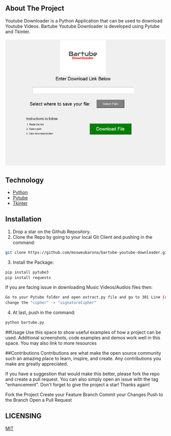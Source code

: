 ## About The Project

Youtube Downloader is a Python Application that can be used to download Youtube Videos. Bartube Youtube Downloader is developed using Pytube and Tkinter.
![Bartube](https://github.com/mosweubarona/bartube-youtube-downloader/blob/main/images/full.png?raw=true "Bartube Downloader")


## Technology

* [Python](https://www.python.org/)
* [Pytube](https://python-pytube.readthedocs.io/en/latest/)
* [Tkinter](https://www.tutorialspoint.com/python/python_gui_programming.htm)
## Installation

1. Drop a star on the Github Repository. 
2. Clone the Repo by going to your local Git Client and pushing in the command: 

```sh
git clone https://github.com/mosweubarona/bartube-youtube-downloader.git
```

3. Install the Package: 
```sh
pip install pytube3
pip install requests
```
If you are facing issue in downloading Music Videos/Audios files then:
```sh
Go to your Pytube folder and open extract.py file and go to 301 Line (or something near this line) 
change the "cipher" -> "signatureCipher"
```
4. At last, push in the command:
```sh
python bartube.py
```
##Usage
Use this space to show useful examples of how a project can be used. Additional screenshots, code examples and demos work well in this space. You may also link to more resources

##Contributions
Contributions are what make the open source community such an amazing place to learn, inspire, and create. Any contributions you make are greatly appreciated.

If you have a suggestion that would make this better, please fork the repo and create a pull request. You can also simply open an issue with the tag "enhancement". Don't forget to give the project a star! Thanks again!

Fork the Project
Create your Feature Branch 
Commit your Changes 
Push to the Branch 
Open a Pull Request

## LICENSING

[MIT](https://github.com/mosweubarona/bartube-youtube-downloader/blob/main/LICENSE)
